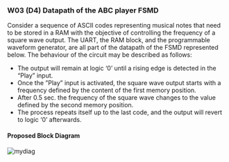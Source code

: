 ### W03 (D4) Datapath of the ABC player FSMD

Consider a sequence of ASCII codes representing musical notes that need to be stored in a RAM with the objective of controlling the frequency of a square wave output. The UART, the RAM block, and the programmable waveform generator, are all part of the datapath of the FSMD represented below. The behaviour of the circuit may be described as follows:

* The output will remain at logic ‘0’ until a rising edge is detected in the “Play” input.
* Once the ”Play” input is activated, the square wave output starts with a frequency defined by the content of the first memory position.
* After 0.5 sec. the frequency of the square wave changes to the value defined by the second memory position.
* The process repeats itself up to the last code, and the output will revert to logic ‘0’ afterwards.
 
 
 #### Proposed Block Diagram
![mydiag](D4_ABC/diagram/D4_block_diagram.png)

